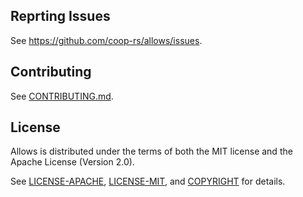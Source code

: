 

## Reprting Issues

See <https://github.com/coop-rs/allows/issues>.

## Contributing

See [CONTRIBUTING.md](CONTRIBUTING.md).

## License

Allows is distributed under the terms of both the MIT license and the
Apache License (Version 2.0).

See [LICENSE-APACHE](LICENSE-APACHE), [LICENSE-MIT](LICENSE-MIT), and
[COPYRIGHT](COPYRIGHT) for details.
